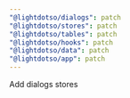 ```yaml
---
"@lightdotso/dialogs": patch
"@lightdotso/stores": patch
"@lightdotso/tables": patch
"@lightdotso/hooks": patch
"@lightdotso/data": patch
"@lightdotso/app": patch
---
```


Add dialogs stores
